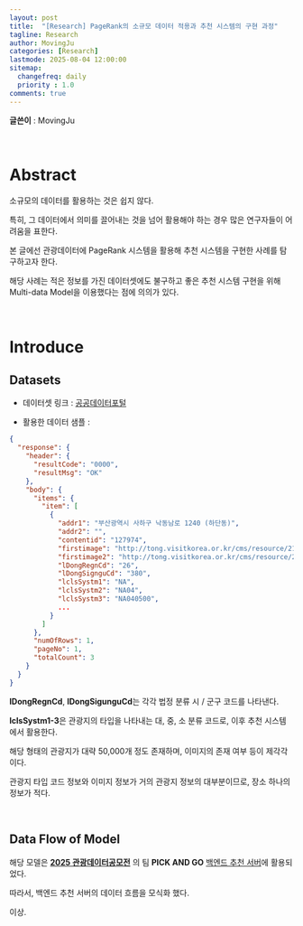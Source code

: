 ```yaml
---
layout: post
title:  "[Research] PageRank의 소규모 데이터 적용과 추천 시스템의 구현 과정"
tagline: Research
author: MovingJu
categories: [Research]
lastmode: 2025-08-04 12:00:00
sitemap:
  changefreq: daily
  priority : 1.0
comments: true
---
```


**글쓴이** : MovingJu

<br>

# Abstract

 소규모의 데이터를 활용하는 것은 쉽지 않다.
 
 특히, 그 데이터에서 의미를 끌어내는 것을 넘어 활용해야 하는 경우 많은 연구자들이 어려움을 표한다.
 
 본 글에선 관광데이터에 PageRank 시스템을 활용해 추천 시스템을 구현한 사례를 탐구하고자 한다.

 해당 사례는 적은 정보를 가진 데이터셋에도 불구하고 좋은 추천 시스템 구현을 위해 Multi-data Model을 이용했다는 점에 의의가 있다.

<br>

# Introduce

## Datasets

- 데이터셋 링크 : [공공데이터포털](https://www.data.go.kr/data/15101578/openapi.do)

- 활용한 데이터 샘플 :

```json
{
  "response": {
    "header": {
      "resultCode": "0000",
      "resultMsg": "OK"
    },
    "body": {
      "items": {
        "item": [
          {
            "addr1": "부산광역시 사하구 낙동남로 1240 (하단동)",
            "addr2": "",
            "contentid": "127974",
            "firstimage": "http://tong.visitkorea.or.kr/cms/resource/21/3497121_image2_1.jpg",
            "firstimage2": "http://tong.visitkorea.or.kr/cms/resource/21/3497121_image3_1.jpg",
            "lDongRegnCd": "26",
            "lDongSignguCd": "380",
            "lclsSystm1": "NA",
            "lclsSystm2": "NA04",
            "lclsSystm3": "NA040500",
            ...
          }
        ]
      },
      "numOfRows": 1,
      "pageNo": 1,
      "totalCount": 3
    }
  }
}
```

**lDongRegnCd**, **lDongSigunguCd**는 각각 법정 분류 시 / 군구 코드를 나타낸다.

**lclsSystm1-3**은 관광지의 타입을 나타내는 대, 중, 소 분류 코드로, 이후 추천 시스템에서 활용한다.

해당 형태의 관광지가 대략 50,000개 정도 존재하며, 이미지의 존재 여부 등이 제각각이다.

관광지 타입 코드 정보와 이미지 정보가 거의 관광지 정보의 대부분이므로, 장소 하나의 정보가 적다.

<br>

## Data Flow of Model

해당 모델은 **[2025 관광데이터공모전](https://www.2025tourapi.com/)** 의 팀 **PICK AND GO** [백엔드 추천 서버](https://github.com/MovingJu/Pick_and_Go)에 활용되었다.

따라서, 백엔드 추천 서버의 데이터 흐름을 모식화 했다.



이상.